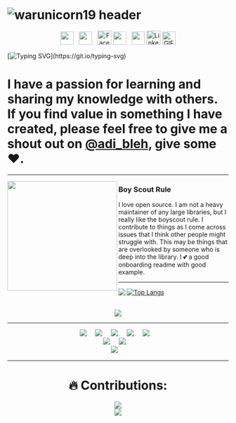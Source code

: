 <!--
**warunicorn19/warunicorn19** is a ✨ _special_ ✨ repository because its `README.md` (this file) appears on your GitHub profile.

Here are some ideas to get you started:

- 🔭 I’m currently working on ...
- 🌱 I’m currently learning ...
- 👯 I’m looking to collaborate on ...
- 🤔 I’m looking for help with ...
- 💬 Ask me about ...
- 📫 How to reach me: ...
- 😄 Pronouns: ...
- ⚡ Fun fact: ...
-->
# ![warunicorn19 header](https://github.com/warunicorn19/warunicorn19/blob/ea1fc2f46b6d15666c236c73a733bbda0e0ededb/Header/WhatsApp%20Image%202021-06-20%20at%2021.31.21.jpeg)
<p align='middle'>
<a href="https://dev.to/warunicorn19"><img height="30" src="https://raw.githubusercontent.com/WaylonWalker/WaylonWalker/main/icon/dev.png"></a>&nbsp;&nbsp;
<a href="https://instagram.com/adi_bleh"><img height="30" src="https://github.com/WaylonWalker/WaylonWalker/blob/main/icon/instagram.jpg?raw=true"></a>&nbsp;&nbsp;
   <a href="https://facebook.com/peterthehan"><img alt="Facebook" height="32" width="32" src="assets/facebook.svg"></a>
<a href="https://twitter.com/aditya34567"><img height="30" src="https://github.com/WaylonWalker/WaylonWalker/blob/main/icon/twitter.png?raw=true"></a>&nbsp;&nbsp;
<a href="https://www.buymeacoffee.com/bBdtMQO"><img height="30" src="https://github.com/WaylonWalker/WaylonWalker/blob/main/icon/by-me-a-coffee.png?raw=true"></a>
<a href="https://linkedin.com/in/peter-han"><img alt="LinkedIn" height="32" width="32" src="assets/linkedin.svg"></a>
<img alt="GIF" height="30px" src="https://media.giphy.com/media/du3J3cXyzhj75IOgvA/giphy.gif"/>


</p>


[![Typing SVG](https://readme-typing-svg.herokuapp.com?font=Yanone+Kaffeesatz&color=40cfcd&size=64&center=true&vCenter=true&width=1000&height=200&lines=Hi+%F0%9F%91%8B%2C+I'm+Aditya%2C;A.K.A+Warunicorn+from+Kolkata%2C+India.)](https://git.io/typing-svg)

I have a passion for learning and sharing my knowledge with others. If you find value in something I have created, please feel free to give me a shout out on [@adi_bleh](https://www.instagram.com/adi_bleh/), give some ♥.
=======

---

<p>
  <img width="250" align='left' src="https://github.com/WaylonWalker/WaylonWalker/blob/main/icon/hacktoberfest.png?raw=true">
</p>
 
### Boy Scout Rule

I love open source.  I am not a heavy maintainer of any large libraries, but I really like the boyscout rule.  I contribute to things as I come across issues that I think other people might struggle with.  This may be things that are overlooked by someone who is deep into the library.  I 💕 a good onboarding readme with good example.

 ---

<img src="https://github-readme-stats.vercel.app/api?username=warunicorn19&show_icons=true&theme=radical&show_private=true" align="left"/>

[![Top Langs](https://github-readme-stats.vercel.app/api/top-langs/?username=warunicorn19&layout=compact&theme=tokyonight&show_private=true)](https://github.com/warunicorn19/github-readme-stats)

<br>

<div align="center">
  <img src="https://github-profile-trophy.vercel.app/?username=warunicorn19&column=6&theme=onedark" align="center"/>
</div>

---

<p align ="Center">
 <img src="https://img.shields.io/badge/-GitHub-181717?style=for-the-badge&logo=github" />&nbsp;&nbsp;&nbsp;&nbsp;
 <img src="https://img.shields.io/badge/-Git-black?style=for-the-badge&logo=git" />&nbsp;&nbsp;&nbsp;&nbsp;
 <img src="https://img.shields.io/badge/-HTML5-E34F26?style=for-the-badge&logo=html5&logoColor=white" />&nbsp;&nbsp;&nbsp;&nbsp;
 <img src="https://img.shields.io/badge/-CSS3-1572B6?style=for-the-badge&logo=css3" />&nbsp;&nbsp;&nbsp;&nbsp;
 <img src="https://camo.githubusercontent.com/bb947ded9e6ec266e306a13d54a6ceab101a7ad60b555fc7a5cb98f449b86d31/68747470733a2f2f696d672e736869656c64732e696f2f62616467652f2d4a6176615363726970742d626c61636b3f7374796c653d666f722d7468652d6261646765266c6f676f3d6a617661736372697074" />&nbsp;&nbsp;&nbsp;&nbsp;
 </br>
 <img src="https://img.shields.io/badge/-Python-black?style=for-the-badge&logo=Python" />&nbsp;&nbsp;&nbsp;&nbsp;
 <img src="https://img.shields.io/badge/-Django-181717?style=for-the-badge&logo=Django" />&nbsp;&nbsp;&nbsp;&nbsp;
 
 </br>
 <img src="https://img.shields.io/badge/Editor-VSCode-blue?style=for-the-badge&logo=visual-studio-code&logoColor=white" />&nbsp;&nbsp;&nbsp;&nbsp;
 </p>
<hr>
<h1 align="center"> 🔥 Contributions: </h1>
<p align="center">
 <a href="https://git.io/streak-stats">
    <img src="http://github-readme-streak-stats.herokuapp.com?user=warunicorn19&theme=react&background=0d1117&border=666">
  </a>
  <br>
  <a href="https://github.com/warunicorn19/github-readme-activity-graph">
    <img src="https://activity-graph.herokuapp.com/graph?username=warunicorn19&theme=react-dark&hide_border=true">
  </a>
</p>
